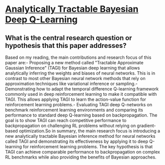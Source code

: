 # [Analytically Tractable Bayesian Deep Q-Learning](https://arxiv.org/abs/2106.11086)

## What is the central research question or hypothesis that this paper addresses?

Based on my reading, the main contributions and research focus of this paper are:- Proposing a new method called "Tractable Approximate Gaussian Inference" (TAGI) for Bayesian deep learning that allows analytically inferring the weights and biases of neural networks. This is in contrast to most other Bayesian neural network methods that rely on approximation techniques like variational inference or sampling.- Demonstrating how to adapt the temporal difference Q-learning framework commonly used in deep reinforcement learning to make it compatible with TAGI. This allows applying TAGI to learn the action-value function for reinforcement learning problems.- Evaluating TAGI deep Q-networks on benchmark reinforcement learning environments and comparing its performance to standard deep Q-learning based on backpropagation. The goal is to show TAGI can reach competitive performance to backpropagation on challenging RL problems without relying on gradient-based optimization.So in summary, the main research focus is introducing a new analytically tractable Bayesian inference method for neural networks called TAGI and demonstrating its effectiveness by applying it to deep Q-learning for reinforcement learning problems. The key hypothesis is that TAGI can achieve comparable performance to backpropagation on complex RL benchmarks while also providing the benefits of Bayesian approaches.

